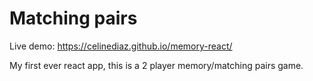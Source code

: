 # Matching pairs
Live demo: https://celinediaz.github.io/memory-react/

My first ever react app, this is a 2 player memory/matching pairs game. 
